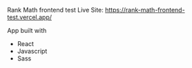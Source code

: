 Rank Math frontend test
Live Site: https://rank-math-frontend-test.vercel.app/

App built with
- React
- Javascript
- Sass

